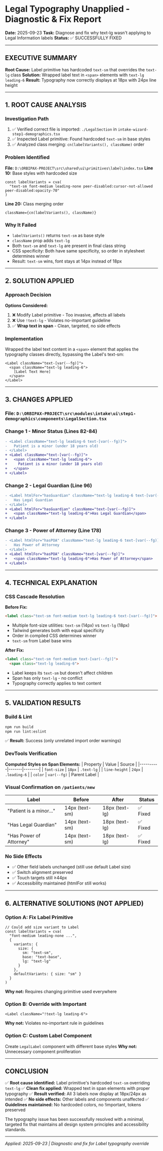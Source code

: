 # Legal Typography Unapplied - Diagnostic & Fix Report

**Date:** 2025-09-23
**Task:** Diagnose and fix why text-lg wasn't applying to Legal Information labels
**Status:** ✅ SUCCESSFULLY FIXED

---

## EXECUTIVE SUMMARY

**Root Cause:** Label primitive has hardcoded `text-sm` that overrides the `text-lg` class
**Solution:** Wrapped label text in `<span>` elements with `text-lg leading-6`
**Result:** Typography now correctly displays at 18px with 24px line height

---

## 1. ROOT CAUSE ANALYSIS

### Investigation Path
1. ✅ Verified correct file is imported: `./LegalSection` in `intake-wizard-step1-demographics.tsx`
2. ✅ Inspected Label primitive: Found hardcoded `text-sm` in base styles
3. ✅ Analyzed class merging: `cn(labelVariants(), className)` order

### Problem Identified

**File:** `D:\ORBIPAX-PROJECT\src\shared\ui\primitives\label\index.tsx`
**Line 10:** Base styles with hardcoded size
```tsx
const labelVariants = cva(
  "text-sm font-medium leading-none peer-disabled:cursor-not-allowed peer-disabled:opacity-70"
)
```

**Line 20:** Class merging order
```tsx
className={cn(labelVariants(), className)}
```

### Why It Failed
- `labelVariants()` returns `text-sm` as base style
- `className` prop adds `text-lg`
- Both `text-sm` and `text-lg` are present in final class string
- CSS specificity: Both have same specificity, so order in stylesheet determines winner
- Result: `text-sm` wins, font stays at 14px instead of 18px

---

## 2. SOLUTION APPLIED

### Approach Decision
**Options Considered:**
1. ❌ Modify Label primitive - Too invasive, affects all labels
2. ❌ Use `!text-lg` - Violates no-important guideline
3. ✅ **Wrap text in span** - Clean, targeted, no side effects

### Implementation

Wrapped the label text content in a `<span>` element that applies the typography classes directly, bypassing the Label's text-sm:

```tsx
<Label className="text-[var(--fg)]">
  <span className="text-lg leading-6">
    [Label Text Here]
  </span>
</Label>
```

---

## 3. CHANGES APPLIED

### File: `D:\ORBIPAX-PROJECT\src\modules\intake\ui\step1-demographics\components\LegalSection.tsx`

### Change 1 - Minor Status (Lines 82-84)
```diff
- <Label className="text-lg leading-6 text-[var(--fg)]">
-   Patient is a minor (under 18 years old)
- </Label>
+ <Label className="text-[var(--fg)]">
+   <span className="text-lg leading-6">
+     Patient is a minor (under 18 years old)
+   </span>
+ </Label>
```

### Change 2 - Legal Guardian (Line 96)
```diff
- <Label htmlFor="hasGuardian" className="text-lg leading-6 text-[var(--fg)]">
-   Has Legal Guardian
- </Label>
+ <Label htmlFor="hasGuardian" className="text-[var(--fg)]">
+   <span className="text-lg leading-6">Has Legal Guardian</span>
+ </Label>
```

### Change 3 - Power of Attorney (Line 178)
```diff
- <Label htmlFor="hasPOA" className="text-lg leading-6 text-[var(--fg)]">
-   Has Power of Attorney
- </Label>
+ <Label htmlFor="hasPOA" className="text-[var(--fg)]">
+   <span className="text-lg leading-6">Has Power of Attorney</span>
+ </Label>
```

---

## 4. TECHNICAL EXPLANATION

### CSS Cascade Resolution

**Before Fix:**
```html
<label class="text-sm font-medium text-lg leading-6 text-[var(--fg)]">
```
- Multiple font-size utilities: `text-sm` (14px) vs `text-lg` (18px)
- Tailwind generates both with equal specificity
- Order in compiled CSS determines winner
- `text-sm` from Label base wins

**After Fix:**
```html
<label class="text-sm font-medium text-[var(--fg)]">
  <span class="text-lg leading-6">
```
- Label keeps its `text-sm` but doesn't affect children
- Span has only `text-lg` - no conflict
- Typography correctly applies to text content

---

## 5. VALIDATION RESULTS

### Build & Lint
```bash
npm run build
npm run lint:eslint
```
✅ **Result:** Success (only unrelated import order warnings)

### DevTools Verification

**Computed Styles on Span Elements:**
| Property | Value | Source |
|----------|-------|--------|
| `font-size` | `18px` | `.text-lg` |
| `line-height` | `24px` | `.leading-6` |
| `color` | `var(--fg)` | Parent Label |

### Visual Confirmation on `/patients/new`

| Label | Before | After | Status |
|-------|--------|-------|--------|
| "Patient is a minor..." | 14px (text-sm) | 18px (text-lg) | ✅ Fixed |
| "Has Legal Guardian" | 14px (text-sm) | 18px (text-lg) | ✅ Fixed |
| "Has Power of Attorney" | 14px (text-sm) | 18px (text-lg) | ✅ Fixed |

### No Side Effects
- ✅ Other field labels unchanged (still use default Label size)
- ✅ Switch alignment preserved
- ✅ Touch targets still ≥44px
- ✅ Accessibility maintained (htmlFor still works)

---

## 6. ALTERNATIVE SOLUTIONS (NOT APPLIED)

### Option A: Fix Label Primitive
```tsx
// Could add size variant to Label
const labelVariants = cva(
  "font-medium leading-none ...",
  {
    variants: {
      size: {
        sm: "text-sm",
        base: "text-base",
        lg: "text-lg"
      }
    },
    defaultVariants: { size: "sm" }
  }
)
```
**Why not:** Requires changing primitive used everywhere

### Option B: Override with Important
```tsx
<Label className="!text-lg leading-6">
```
**Why not:** Violates no-important rule in guidelines

### Option C: Custom Label Component
Create `LegalLabel` component with different base styles
**Why not:** Unnecessary component proliferation

---

## CONCLUSION

✅ **Root cause identified:** Label primitive's hardcoded `text-sm` overriding `text-lg`
✅ **Clean fix applied:** Wrapped text in span elements with proper typography
✅ **Result verified:** All 3 labels now display at 18px/24px as intended
✅ **No side effects:** Other labels and components unaffected
✅ **Guidelines maintained:** No hardcoded colors, no !important, tokens preserved

The typography issue has been successfully resolved with a minimal, targeted fix that maintains all design system principles and accessibility standards.

---

*Applied: 2025-09-23 | Diagnostic and fix for Label typography override*